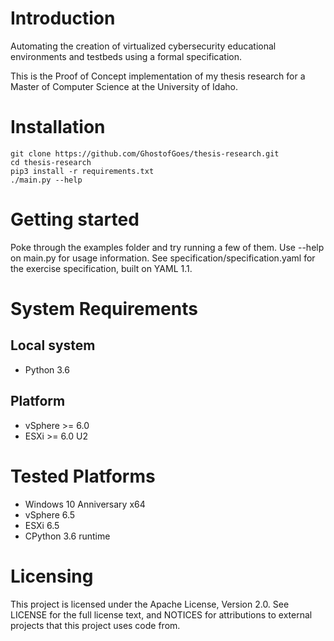 # Introduction

Automating the creation of virtualized cybersecurity educational environments and testbeds using a formal specification.

This is the Proof of Concept implementation of my thesis research for a Master of Computer Science at the University of Idaho.


# Installation

```
git clone https://github.com/GhostofGoes/thesis-research.git
cd thesis-research
pip3 install -r requirements.txt
./main.py --help
```


# Getting started

Poke through the examples folder and try running a few of them. Use --help on main.py for usage information.
See specification/specification.yaml for the exercise specification, built on YAML 1.1.


# System Requirements

## Local system
* Python 3.6

## Platform
* vSphere >= 6.0
* ESXi >= 6.0 U2


# Tested Platforms

* Windows 10 Anniversary x64
* vSphere 6.5
* ESXi 6.5
* CPython 3.6 runtime
    

# Licensing

This project is licensed under the Apache License, Version 2.0. See LICENSE for the full license text, and NOTICES for attributions to external projects that this project uses code from.
